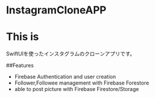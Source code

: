 # InstagramCloneAPP

# This is
SwiftUIを使ったインスタグラムのクローンアプリです。

##Features
* Firebase Authentication and user creation
* Follower,Followee management with Firebase Forestore
* able to post picture with Firebase Firestore/Storage
